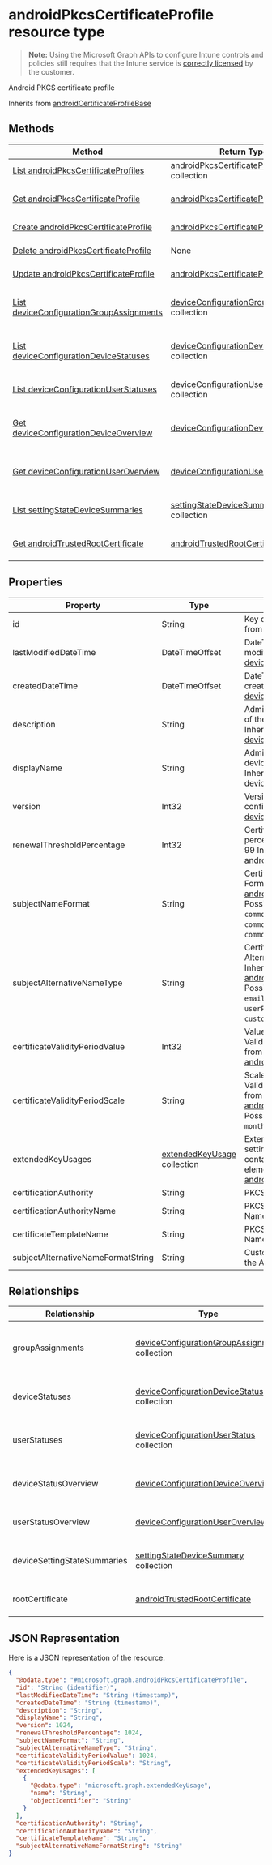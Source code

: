 ﻿# androidPkcsCertificateProfile resource type

> **Note:** Using the Microsoft Graph APIs to configure Intune controls and policies still requires that the Intune service is [correctly licensed](https://go.microsoft.com/fwlink/?linkid=839381) by the customer.

Android PKCS certificate profile

Inherits from [androidCertificateProfileBase](../resources/intune_deviceconfig_androidcertificateprofilebase.md)

## Methods
|Method|Return Type|Description|
|---|---|---|
|[List androidPkcsCertificateProfiles](../api/intune_deviceconfig_androidpkcscertificateprofile_list.md)|[androidPkcsCertificateProfile](../resources/intune_deviceconfig_androidpkcscertificateprofile.md) collection|List properties and relationships of the [androidPkcsCertificateProfile](../resources/intune_deviceconfig_androidpkcscertificateprofile.md) objects.|
|[Get androidPkcsCertificateProfile](../api/intune_deviceconfig_androidpkcscertificateprofile_get.md)|[androidPkcsCertificateProfile](../resources/intune_deviceconfig_androidpkcscertificateprofile.md)|Read properties and relationships of the [androidPkcsCertificateProfile](../resources/intune_deviceconfig_androidpkcscertificateprofile.md) object.|
|[Create androidPkcsCertificateProfile](../api/intune_deviceconfig_androidpkcscertificateprofile_create.md)|[androidPkcsCertificateProfile](../resources/intune_deviceconfig_androidpkcscertificateprofile.md)|Create a new [androidPkcsCertificateProfile](../resources/intune_deviceconfig_androidpkcscertificateprofile.md) object.|
|[Delete androidPkcsCertificateProfile](../api/intune_deviceconfig_androidpkcscertificateprofile_delete.md)|None|Deletes a [androidPkcsCertificateProfile](../resources/intune_deviceconfig_androidpkcscertificateprofile.md).|
|[Update androidPkcsCertificateProfile](../api/intune_deviceconfig_androidpkcscertificateprofile_update.md)|[androidPkcsCertificateProfile](../resources/intune_deviceconfig_androidpkcscertificateprofile.md)|Update the properties of a [androidPkcsCertificateProfile](../resources/intune_deviceconfig_androidpkcscertificateprofile.md) object.|
|[List deviceConfigurationGroupAssignments](../api/intune_deviceconfig_androidpkcscertificateprofile_list_deviceconfigurationgroupassignment.md)|[deviceConfigurationGroupAssignment](../resources/intune_deviceconfig_deviceconfigurationgroupassignment.md) collection|Get the deviceConfigurationGroupAssignments from the groupAssignments navigation property.|
|[List deviceConfigurationDeviceStatuses](../api/intune_deviceconfig_androidpkcscertificateprofile_list_deviceconfigurationdevicestatus.md)|[deviceConfigurationDeviceStatus](../resources/intune_deviceconfig_deviceconfigurationdevicestatus.md) collection|Get the deviceConfigurationDeviceStatuses from the deviceStatuses navigation property.|
|[List deviceConfigurationUserStatuses](../api/intune_deviceconfig_androidpkcscertificateprofile_list_deviceconfigurationuserstatus.md)|[deviceConfigurationUserStatus](../resources/intune_deviceconfig_deviceconfigurationuserstatus.md) collection|Get the deviceConfigurationUserStatuses from the userStatuses navigation property.|
|[Get deviceConfigurationDeviceOverview](../api/intune_deviceconfig_androidpkcscertificateprofile_get_deviceconfigurationdeviceoverview.md)|[deviceConfigurationDeviceOverview](../resources/intune_deviceconfig_deviceconfigurationdeviceoverview.md)|Get the [deviceConfigurationDeviceOverview](../resources/intune_deviceconfig_deviceconfigurationdeviceoverview.md) from the deviceStatusOverview navigation property.|
|[Get deviceConfigurationUserOverview](../api/intune_deviceconfig_androidpkcscertificateprofile_get_deviceconfigurationuseroverview.md)|[deviceConfigurationUserOverview](../resources/intune_deviceconfig_deviceconfigurationuseroverview.md)|Get the [deviceConfigurationUserOverview](../resources/intune_deviceconfig_deviceconfigurationuseroverview.md) from the userStatusOverview navigation property.|
|[List settingStateDeviceSummaries](../api/intune_deviceconfig_androidpkcscertificateprofile_list_settingstatedevicesummary.md)|[settingStateDeviceSummary](../resources/intune_deviceconfig_settingstatedevicesummary.md) collection|Get the settingStateDeviceSummaries from the deviceSettingStateSummaries navigation property.|
|[Get androidTrustedRootCertificate](../api/intune_deviceconfig_androidpkcscertificateprofile_get_androidtrustedrootcertificate.md)|[androidTrustedRootCertificate](../resources/intune_deviceconfig_androidtrustedrootcertificate.md)|Get the [androidTrustedRootCertificate](../resources/intune_deviceconfig_androidtrustedrootcertificate.md) from the rootCertificate navigation property.|

## Properties
|Property|Type|Description|
|---|---|---|
|id|String|Key of the entity. Inherited from [deviceConfiguration](../resources/intune_deviceconfig_deviceconfiguration.md)|
|lastModifiedDateTime|DateTimeOffset|DateTime the object was last modified. Inherited from [deviceConfiguration](../resources/intune_deviceconfig_deviceconfiguration.md)|
|createdDateTime|DateTimeOffset|DateTime the object was created. Inherited from [deviceConfiguration](../resources/intune_deviceconfig_deviceconfiguration.md)|
|description|String|Admin provided description of the Device Configuration. Inherited from [deviceConfiguration](../resources/intune_deviceconfig_deviceconfiguration.md)|
|displayName|String|Admin provided name of the device configuration. Inherited from [deviceConfiguration](../resources/intune_deviceconfig_deviceconfiguration.md)|
|version|Int32|Version of the device configuration. Inherited from [deviceConfiguration](../resources/intune_deviceconfig_deviceconfiguration.md)|
|renewalThresholdPercentage|Int32|Certificate renewal threshold percentage. Valid values 1 to 99 Inherited from [androidCertificateProfileBase](../resources/intune_deviceconfig_androidcertificateprofilebase.md)|
|subjectNameFormat|String|Certificate Subject Name Format. Inherited from [androidCertificateProfileBase](../resources/intune_deviceconfig_androidcertificateprofilebase.md) Possible values are: `commonName`, `commonNameIncludingEmail`, `commonNameAsEmail`, `custom`.|
|subjectAlternativeNameType|String|Certificate Subject Alternative Name Type. Inherited from [androidCertificateProfileBase](../resources/intune_deviceconfig_androidcertificateprofilebase.md) Possible values are: `emailAddress`, `userPrincipalName`, `customAzureADAttribute`.|
|certificateValidityPeriodValue|Int32|Value for the Certificate Validity Period. Inherited from [androidCertificateProfileBase](../resources/intune_deviceconfig_androidcertificateprofilebase.md)|
|certificateValidityPeriodScale|String|Scale for the Certificate Validity Period. Inherited from [androidCertificateProfileBase](../resources/intune_deviceconfig_androidcertificateprofilebase.md) Possible values are: `days`, `months`, `years`.|
|extendedKeyUsages|[extendedKeyUsage](../resources/intune_deviceconfig_extendedkeyusage.md) collection|Extended Key Usage (EKU) settings. This collection can contain a maximum of 500 elements. Inherited from [androidCertificateProfileBase](../resources/intune_deviceconfig_androidcertificateprofilebase.md)|
|certificationAuthority|String|PKCS Certification Authority|
|certificationAuthorityName|String|PKCS Certification Authority Name|
|certificateTemplateName|String|PKCS Certificate Template Name|
|subjectAlternativeNameFormatString|String|Custom String that defines the AAD Attribute.|

## Relationships
|Relationship|Type|Description|
|---|---|---|
|groupAssignments|[deviceConfigurationGroupAssignment](../resources/intune_deviceconfig_deviceconfigurationgroupassignment.md) collection|The list of group assignments for the device configuration profile. Inherited from [deviceConfiguration](../resources/intune_deviceconfig_deviceconfiguration.md)|
|deviceStatuses|[deviceConfigurationDeviceStatus](../resources/intune_deviceconfig_deviceconfigurationdevicestatus.md) collection|Device configuration installation stauts by device. Inherited from [deviceConfiguration](../resources/intune_deviceconfig_deviceconfiguration.md)|
|userStatuses|[deviceConfigurationUserStatus](../resources/intune_deviceconfig_deviceconfigurationuserstatus.md) collection|Device configuration installation stauts by user. Inherited from [deviceConfiguration](../resources/intune_deviceconfig_deviceconfiguration.md)|
|deviceStatusOverview|[deviceConfigurationDeviceOverview](../resources/intune_deviceconfig_deviceconfigurationdeviceoverview.md)|Device Configuration devices status overview Inherited from [deviceConfiguration](../resources/intune_deviceconfig_deviceconfiguration.md)|
|userStatusOverview|[deviceConfigurationUserOverview](../resources/intune_deviceconfig_deviceconfigurationuseroverview.md)|Device Configuration users status overview Inherited from [deviceConfiguration](../resources/intune_deviceconfig_deviceconfiguration.md)|
|deviceSettingStateSummaries|[settingStateDeviceSummary](../resources/intune_deviceconfig_settingstatedevicesummary.md) collection|Device Configuration Setting State Device Summary Inherited from [deviceConfiguration](../resources/intune_deviceconfig_deviceconfiguration.md)|
|rootCertificate|[androidTrustedRootCertificate](../resources/intune_deviceconfig_androidtrustedrootcertificate.md)|Trusted Root Certificate. Inherited from [androidCertificateProfileBase](../resources/intune_deviceconfig_androidcertificateprofilebase.md)|

## JSON Representation
Here is a JSON representation of the resource.
<!-- {
  "blockType": "resource",
  "keyProperty": "id",
  "@odata.type": "microsoft.graph.androidPkcsCertificateProfile"
}
-->
```json
{
  "@odata.type": "#microsoft.graph.androidPkcsCertificateProfile",
  "id": "String (identifier)",
  "lastModifiedDateTime": "String (timestamp)",
  "createdDateTime": "String (timestamp)",
  "description": "String",
  "displayName": "String",
  "version": 1024,
  "renewalThresholdPercentage": 1024,
  "subjectNameFormat": "String",
  "subjectAlternativeNameType": "String",
  "certificateValidityPeriodValue": 1024,
  "certificateValidityPeriodScale": "String",
  "extendedKeyUsages": [
    {
      "@odata.type": "microsoft.graph.extendedKeyUsage",
      "name": "String",
      "objectIdentifier": "String"
    }
  ],
  "certificationAuthority": "String",
  "certificationAuthorityName": "String",
  "certificateTemplateName": "String",
  "subjectAlternativeNameFormatString": "String"
}
```



